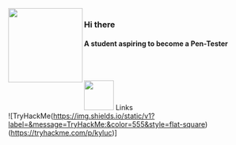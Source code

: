 <img src="https://media.giphy.com/media/edC973xZRBMdCzTuVl/giphy.gif" width="150" align="left">

### Hi there

#### A student aspiring to become a Pen-Tester
<br>
<br>



<img height="60" src="https://cdnb.artstation.com/p/assets/images/images/017/674/725/original/alvin-aniwa-wolf-running.gif?1556903191"/> Links <br>
![TryHackMe(https://img.shields.io/static/v1?label=&message=TryHackMe:&color=555&style=flat-square)(https://tryhackme.com/p/kyluc)]


